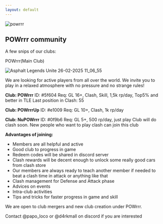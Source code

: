 ```yaml
---
layout: default
---
```


![powrrr](https://github.com/user-attachments/assets/12d2c581-9221-4734-b62f-cb8295c6d9e9)

## POWrrr community ##

A few snips of our clubs:

POWrrr(Main Club)

![Asphalt Legends Unite 26-02-2025 11_06_55](https://github.com/user-attachments/assets/badd46b5-d2e0-4134-95ba-3ebb17af8f79)

We are looking for active players from all over the world. We invite you to play in a relaxed atmosphere with no pressure and no strange rules!

**Club: POWrrr**
ID: #5f604
Req: GL 16+, Clash, Skill, 1,5k rp/day, Top5% and better in TLE
Last position in Clash: 55

**Club: POWrrrUp**
ID: #e1009
Req: GL 10+, Clash, 1k rp/day

**Club: NuPOWrrr**
ID: #0f9b6
Req: GL 5+, 500 rp/day, just play
Club will do clash soon. New people who want to play clash can join this club

**Advantages of joining:**
* Members are all helpful and active
* Good club to progress in game 
* Redeem codes will be shared in discord server
* Clash rewards will be decent enough to unlock some really good cars from clash store
* Our members are always ready to teach another member if needed to beat a clash time in attack or anything like that
* Clash management for Defense and Attack phase
* Advices on events
* Intra-club activities
* Tips and tricks for faster progress in game and skill

We are open to club mergers and new club creation under POWrrr.

Contact @papo_loco or @d4rkmall on discord if you are interested





